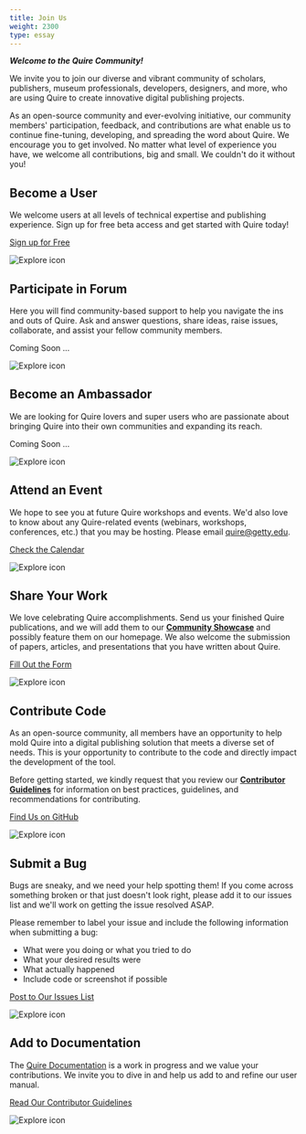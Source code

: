 ```yaml
---
title: Join Us
weight: 2300
type: essay
---
```


***Welcome to the Quire Community!***

We invite you to join our diverse and vibrant community of scholars, publishers, museum professionals, developers, designers, and more, who are using Quire to create innovative digital publishing projects.

As an open-source community and ever-evolving initiative, our community members' participation, feedback, and contributions are what enable us to continue fine-tuning, developing, and spreading the word about Quire. We encourage you to get involved. No matter what level of experience you have, we welcome all contributions, big and small. We couldn't do it without you!

<div class="image-list">

## Become a User

We welcome users at all levels of technical expertise and publishing experience. Sign up for free beta access and get started with Quire today!

<div class="action-button">

[Sign up for Free](https://forms.gle/m1fgZu5BHKhddMrW7)

</div>

![Explore icon](/img/illustrations/undraw_Group_chat_unwm.png)

</div>
<div class="image-list">

## Participate in Forum

Here you will find community-based support to help you navigate the ins and outs of Quire. Ask and answer questions, share ideas, raise issues, collaborate, and assist your fellow community members.

<div class="action-button coming-soon">

Coming Soon ...

</div>

![Explore icon](/img/illustrations/undraw_team_chat_y27k.png)

</div>
<div class="image-list">

## Become an Ambassador

We are looking for Quire lovers and super users who are passionate about bringing Quire into their own communities and expanding its reach.

<div class="action-button coming-soon">

Coming Soon ...

</div>

![Explore icon](/img/illustrations/undraw_certification_aif8.png)

</div>
<div class="image-list">

## Attend an Event

We hope to see you at future Quire workshops and events. We'd also love to know about any Quire-related events (webinars, workshops, conferences, etc.) that you may be hosting. Please email [quire@getty.edu](mailto:quire@getty.edu).

<div class="action-button">

[Check the Calendar](/community/news-events/)

</div>

![Explore icon](/img/illustrations/undraw_events_2p66.png)

</div>
<div class="image-list">

## Share Your Work

We love celebrating Quire accomplishments. Send us your finished Quire publications, and we will add them to our **[Community Showcase](/community/community-showcase/)** and possibly feature them on our homepage. We also welcome the submission of papers, articles, and presentations that you have written about Quire.

<div class="action-button">

[Fill Out the Form](https://forms.gle/DusYi8PaDAbmcAGn6)

</div>

![Explore icon](/img/illustrations/undraw_done_a34v.png)

</div>
<div class="image-list">

## Contribute Code

As an open-source community, all members have an opportunity to help mold Quire into a digital publishing solution that meets a diverse set of needs. This is your opportunity to contribute to the code and directly impact the development of the tool.

Before getting started, we kindly request that you review our **[Contributor Guidelines](/community/contributor-guidelines/)** for information on best practices, guidelines, and recommendations for contributing.

<div class="action-button">

[Find Us on GitHub](https://github.com/gettypubs/quire/)

</div>

![Explore icon](/img/illustrations/undraw_code_typing_7jnv.png)

</div>
<div class="image-list">

## Submit a Bug

Bugs are sneaky, and we need your help spotting them! If you come across something broken or that just doesn't look right, please add it to our issues list and we'll work on getting the issue resolved ASAP.

Please remember to label your issue and include the following information when submitting a bug:

  - What were you doing or what you tried to do
  - What your desired results were
  - What actually happened
  - Include code or screenshot if possible

<div class="action-button">

[Post to Our Issues List](https://github.com/gettypubs/quire/issues/)

</div>

![Explore icon](/img/illustrations/undraw_bug_fixing_oc7a.png)

</div>
<div class="image-list">

## Add to Documentation

The [Quire Documentation](/documentation/) is a work in progress and we value your contributions. We invite you to dive in and help us add to and refine our user manual.

<div class="action-button">

[Read Our Contributor Guidelines](/community/contributor-guidelines/)

</div>

![Explore icon](/img/illustrations/undraw_add_document_0hek.png)

</div>
